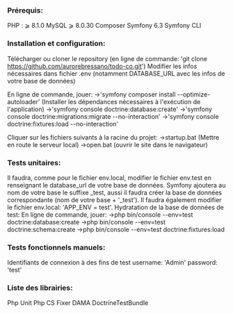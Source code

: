 <h3>Prérequis:</h3>

PHP : ⩾ 8.1.0
MySQL ⩾ 8.0.30
Composer
Symfony 6.3
Symfony CLI


<h3>Installation et configuration:</h3>

Télécharger ou cloner le repository (en ligne de commande: 'git clone https://github.com/aurorebressano/todo-co.git')
Modifier les infos nécessaires dans fichier .env (notamment DATABASE_URL avec les infos de votre base de données)

En ligne de commande, jouer:
->'symfony composer install --optimize-autoloader' (Installer les dépendances nécessaires à l'exécution de l'application)
->'symfony console doctrine:database:create'
->'symfony console doctrine:migrations:migrate --no-interaction'
->'symfony console doctrine:fixtures:load --no-interaction'

Cliquer sur les fichiers suivants à la racine du projet:
->startup.bat (Mettre en route le serveur local)
->open.bat (ouvrir le site dans le navigateur)


<h3>Tests unitaires:</h3>

Il faudra, comme pour le fichier env.local, modifier le fichier env.test en renseignant le database_url de votre base de données.
Symfony ajoutera au nom de votre base le suffixe _test, aussi il faudra créer la base de données correspondante (nom de votre base + '_test').
Il faudra également modifier le fichier env.local: 'APP_ENV = test'.
Hydratation de la base de données de test:
En ligne de commande, jouer:
->php bin/console --env=test doctrine:database:create
->php bin/console --env=test doctrine:schema:create
->php bin/console --env=test doctrine:fixtures:load


<h3>Tests fonctionnels manuels:</h3>

Identifiants de connexion à des fins de test
username: 'Admin'
password: 'test'


<h3>Liste des librairies:</h3>

Php Unit
Php CS Fixer
DAMA DoctrineTestBundle
